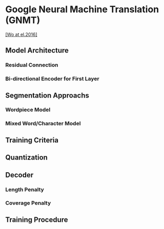 # Google Neural Machine Translation (GNMT)

[[Wo at el.2016]](https://arxiv.org/pdf/1609.08144.pdf)

## Model Architecture

### Residual Connection



### Bi-directional Encoder for First Layer

## Segmentation Approachs

### Wordpiece Model

### Mixed Word/Character Model

## Training Criteria

## Quantization

## Decoder

### Length Penalty

### Coverage Penalty

## Training Procedure